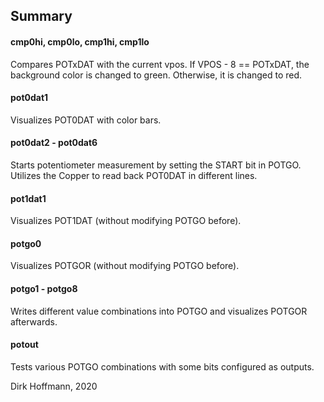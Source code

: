 ## Summary

#### cmp0hi, cmp0lo, cmp1hi, cmp1lo

Compares POTxDAT with the current vpos. If VPOS - 8 == POTxDAT, the background color is changed to green. Otherwise, it is changed to red.

#### pot0dat1

Visualizes POT0DAT with color bars.

#### pot0dat2 - pot0dat6

Starts potentiometer measurement by setting the START bit in POTGO. Utilizes the Copper to read back POT0DAT in different lines.

#### pot1dat1

Visualizes POT1DAT (without modifying POTGO before).

#### potgo0

Visualizes POTGOR (without modifying POTGO before).

#### potgo1 - potgo8

Writes different value combinations into POTGO and visualizes POTGOR afterwards.

#### potout 

Tests various POTGO combinations with some bits configured as outputs.


Dirk Hoffmann, 2020